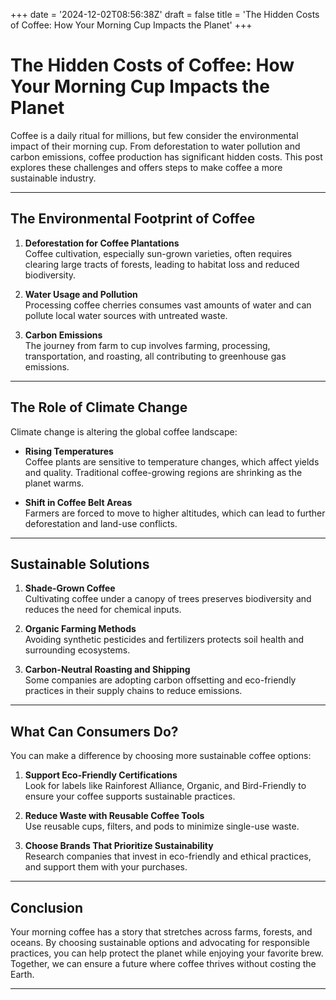 +++
date = '2024-12-02T08:56:38Z'
draft = false
title = 'The Hidden Costs of Coffee: How Your Morning Cup Impacts the Planet'
+++
# The Hidden Costs of Coffee: How Your Morning Cup Impacts the Planet

Coffee is a daily ritual for millions, but few consider the environmental impact of their morning cup. From deforestation to water pollution and carbon emissions, coffee production has significant hidden costs. This post explores these challenges and offers steps to make coffee a more sustainable industry.

---

## The Environmental Footprint of Coffee

1. **Deforestation for Coffee Plantations**  
   Coffee cultivation, especially sun-grown varieties, often requires clearing large tracts of forests, leading to habitat loss and reduced biodiversity.

2. **Water Usage and Pollution**  
   Processing coffee cherries consumes vast amounts of water and can pollute local water sources with untreated waste.

3. **Carbon Emissions**  
   The journey from farm to cup involves farming, processing, transportation, and roasting, all contributing to greenhouse gas emissions.

---

## The Role of Climate Change

Climate change is altering the global coffee landscape:

- **Rising Temperatures**  
  Coffee plants are sensitive to temperature changes, which affect yields and quality. Traditional coffee-growing regions are shrinking as the planet warms.

- **Shift in Coffee Belt Areas**  
  Farmers are forced to move to higher altitudes, which can lead to further deforestation and land-use conflicts.

---

## Sustainable Solutions

1. **Shade-Grown Coffee**  
   Cultivating coffee under a canopy of trees preserves biodiversity and reduces the need for chemical inputs.

2. **Organic Farming Methods**  
   Avoiding synthetic pesticides and fertilizers protects soil health and surrounding ecosystems.

3. **Carbon-Neutral Roasting and Shipping**  
   Some companies are adopting carbon offsetting and eco-friendly practices in their supply chains to reduce emissions.

---

## What Can Consumers Do?

You can make a difference by choosing more sustainable coffee options:

1. **Support Eco-Friendly Certifications**  
   Look for labels like Rainforest Alliance, Organic, and Bird-Friendly to ensure your coffee supports sustainable practices.

2. **Reduce Waste with Reusable Coffee Tools**  
   Use reusable cups, filters, and pods to minimize single-use waste.

3. **Choose Brands That Prioritize Sustainability**  
   Research companies that invest in eco-friendly and ethical practices, and support them with your purchases.

---

## Conclusion

Your morning coffee has a story that stretches across farms, forests, and oceans. By choosing sustainable options and advocating for responsible practices, you can help protect the planet while enjoying your favorite brew. Together, we can ensure a future where coffee thrives without costing the Earth.

---

